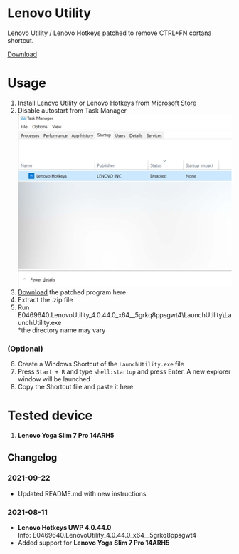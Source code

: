 # Lenovo Utility
Lenovo Utility / Lenovo Hotkeys patched to remove CTRL+FN cortana shortcut.

[Download](https://github.com/richmonkeys/lenovo-utility/releases)

# Usage
1. Install Lenovo Utility or Lenovo Hotkeys from [Microsoft Store](https://www.microsoft.com/p/lenovo-hotkeys/9pcmmnb260tx)
2. Disable autostart from Task Manager\
![Task Manager Screenshot](assets/20210922-1.jpg?raw=true "Task Manager Screenshot")
3. [Download](https://github.com/richmonkeys/lenovo-utility/releases) the patched program here
4. Extract the .zip file
5. Run E0469640.LenovoUtility_4.0.44.0_x64__5grkq8ppsgwt4\LaunchUtility\LaunchUtility.exe\
*the directory name may vary

### (Optional)

6. Create a Windows Shortcut of the `LaunchUtility.exe` file
7. Press `Start + R` and type `shell:startup` and press Enter. A new explorer window will be launched
8. Copy the Shortcut file and paste it here

# Tested device
1. **Lenovo Yoga Slim 7 Pro 14ARH5**

## Changelog
### 2021-09-22
- Updated README.md with new instructions
### 2021-08-11
- **Lenovo Hotkeys UWP 4.0.44.0**\
Info: E0469640.LenovoUtility_4.0.44.0_x64__5grkq8ppsgwt4
- Added support for **Lenovo Yoga Slim 7 Pro 14ARH5**
